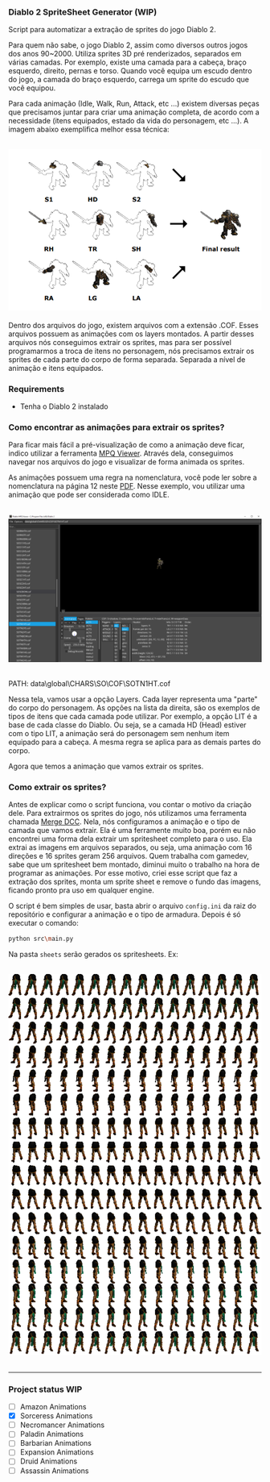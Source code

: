 ### Diablo 2 SpriteSheet Generator (WIP)

Script para automatizar a extração de sprites do jogo Diablo 2.

Para quem não sabe, o jogo Diablo 2, assim como diversos outros jogos dos anos 90~2000. Utiliza sprites 3D pré renderizados, separados em várias camadas. Por exemplo, existe uma camada para a cabeça, braço esquerdo, direito, pernas e torso. Quando você equipa um escudo dentro do jogo, a camada do braço esquerdo, carrega um sprite do escudo que você equipou.

Para cada animação (Idle, Walk, Run, Attack, etc ...) existem diversas peças que precisamos juntar para criar uma animação completa, de acordo com a necessidade (itens equipados, estado da vida do personagem, etc ...). A imagem abaixo exemplifica melhor essa técnica:
<br>
<br>
<center><img src="./doc/1.png"/></center>
<br>
Dentro dos arquivos do jogo, existem arquivos com a extensão .COF. Esses arquivos possuem as animações com os layers montados. A partir desses arquivos nós conseguimos extrair os sprites, mas para ser possível programarmos a troca de itens no personagem, nós precisamos extrair os sprites de cada parte do corpo de forma separada. Separada a nível de animação e itens equipados.

### Requirements
 - Tenha o Diablo 2 instalado

### Como encontrar as animações para extrair os sprites?

Para ficar mais fácil a pré-visualização de como a animação deve ficar, indico utilizar a ferramenta [MPQ Viewer](https://github.com/collinsmith/riiablo#mpq-viewer). Através dela, conseguimos navegar nos arquivos do jogo e visualizar de forma animada os sprites.

As animações possuem uma regra na nomenclatura, você pode ler sobre a nomenclatura na página 12 neste [PDF](https://github.com/collinsmith/riiablo#mpq-viewer). Nesse exemplo, vou utilizar uma animação que pode ser considerada como IDLE.
<br>
<br>
<center><img src="./doc/2.png"/></center>
<br>

PATH: data\global\CHARS\SO\COF\SOTN1HT.cof

Nessa tela, vamos usar a opção Layers. Cada layer representa uma "parte" do corpo do personagem. As opções na lista da direita, são os exemplos de tipos de itens que cada camada pode utilizar. Por exemplo, a opção LIT é a base de cada classe do Diablo. Ou seja, se a camada HD (Head) estiver com o tipo LIT, a animação será do personagem sem nenhum item equipado para a cabeça. A mesma regra se aplica para as demais partes do corpo.

Agora que temos a animação que vamos extrair os sprites.

### Como extrair os sprites?

Antes de explicar como o script funciona, vou contar o motivo da criação dele. Para extrairmos os sprites do jogo, nós utilizamos uma ferramenta chamada [Merge DCC](https://d2mods.info/forum/viewtopic.php?t=64449). Nela, nós configuramos a animação e o tipo de camada que vamos extrair. Ela é uma ferramente muito boa, porém eu não encontrei uma forma dela extrair um spritesheet completo para o uso. Ela extrai as imagens em arquivos separados, ou seja, uma animação com 16 direções e 16 sprites geram 256 arquivos. Quem trabalha com gamedev, sabe que um spritesheet bem montado, diminui muito o trabalho na hora de programar as animações. Por esse motivo, criei esse script que faz a extração dos sprites, monta um sprite sheet e remove o fundo das imagens, ficando pronto pra uso em qualquer engine.

O script é bem simples de usar, basta abrir o arquivo `config.ini` da raiz do repositório e configurar a animação e o tipo de armadura. Depois é só executar o comando:
```bash
python src\main.py
```

Na pasta `sheets` serão gerados os spritesheets. Ex:
<br>
<br>
<center><img src="./sheets/LG.png"/></center>
<br>

---
### Project status WIP

- [ ] Amazon Animations
- [x] Sorceress Animations
- [ ] Necromancer Animations
- [ ] Paladin Animations
- [ ] Barbarian Animations
- [ ] Expansion Animations
- [ ] Druid Animations
- [ ] Assassin Animations